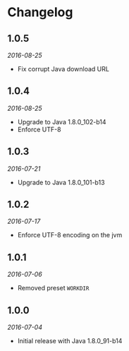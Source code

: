 # Changelog

## 1.0.5

_2016-08-25_

 * Fix corrupt Java download URL

## 1.0.4

_2016-08-25_

 * Upgrade to Java 1.8.0_102-b14
 * Enforce UTF-8

## 1.0.3

_2016-07-21_

 * Upgrade to Java 1.8.0_101-b13

## 1.0.2

_2016-07-17_

 * Enforce UTF-8 encoding on the jvm

## 1.0.1

_2016-07-06_

 * Removed preset `WORKDIR`

## 1.0.0

_2016-07-04_

 * Initial release with Java 1.8.0_91-b14